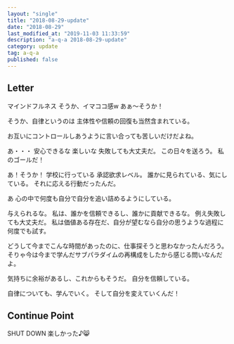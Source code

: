 ```yaml
---
layout: "single"
title: "2018-08-29-update"
date: "2018-08-29"
last_modified_at: "2019-11-03 11:33:59"
description: "a-q-a 2018-08-29-update"
category: update
tag: a-q-a
published: false
---
```


## Letter
マインドフルネス
そうか、イマココ感w
あぁ〜そうか！

そうか、自律というのは
主体性や信頼の回復も当然含まれている。

お互いにコントロールしあうように言い合っても苦しいだけだよね。

あ・・・
安心できるな
楽しいな
失敗しても大丈夫だ。
この日々を送ろう。
私のゴールだ！

あ！そうか！
学校に行っている
承認欲求レベル。
誰かに見られている、気にしている。
それに応える行動だったんだ。

あ
心の中で何度も自分で自分を追い詰めるようにしている。

与えられるな。
私は、誰かを信頼できるし、誰かに貢献できるな。
例え失敗しても大丈夫だ。
私は価値ある存在だ、自分が望むなら自分の思うような過程に何度でも試す。

どうして今までこんな時間があったのに、仕事探そうと思わなかったんだろう。
そりゃ今は今まで学んだサブパラダイムの再構成をしたから感じる問いなんだよ。

気持ちに余裕があるし、これからもそうだ。
自分を信頼している。

自律についても、学んでいく。
そして自分を変えていくんだ！
## Continue Point

SHUT DOWN
楽しかった♪:smile_cat:
